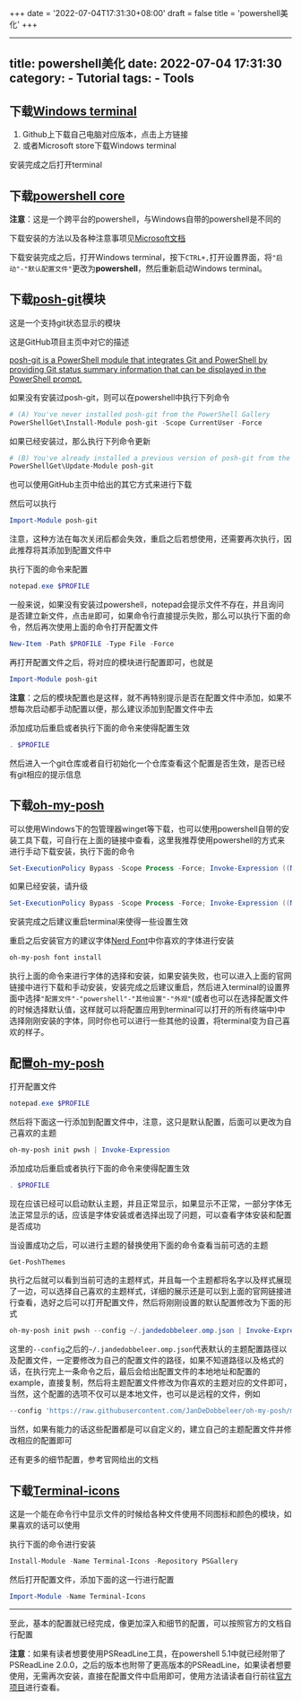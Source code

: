 +++
date = '2022-07-04T17:31:30+08:00'
draft = false
title = 'powershell美化'
+++

---
title: powershell美化
date: 2022-07-04 17:31:30
category:
      - Tutorial
tags:
      - Tools
---

<!--文章的方法随着时间可能会失效，如果可以，最好能够按照官方给出的最新方式来安装-->

## 下载[Windows terminal](https://github.com/microsoft/terminal)

1. Github上下载自己电脑对应版本，点击上方链接
2. 或者Microsoft store下载Windows terminal

安装完成之后打开terminal

## 下载[powershell core](https://github.com/PowerShell/PowerShell "跨平台的powershell")

**注意**：这是一个跨平台的powershell，与Windows自带的powershell是不同的

下载安装的方法以及各种注意事项见[Microsoft文档](https://docs.microsoft.com/zh-cn/powershell/ "powershell文档")

下载安装完成之后，打开Windows terminal，按下`CTRL+,`打开设置界面，将`"启动"-"默认配置文件"`更改为**powershell**，然后重新启动Windows terminal。

## 下载[posh-git](https://github.com/dahlbyk/posh-git)模块

这是一个支持git状态显示的模块

这是GitHub项目主页中对它的描述

[posh-git is a PowerShell module that integrates Git and PowerShell by providing Git status summary information that can be displayed in the PowerShell prompt.](https://github.com/dahlbyk/posh-git#overview)

如果没有安装过posh-git，则可以在powershell中执行下列命令

```powershell
# (A) You've never installed posh-git from the PowerShell Gallery
PowerShellGet\Install-Module posh-git -Scope CurrentUser -Force
```

如果已经安装过，那么执行下列命令更新

```powershell
# (B) You've already installed a previous version of posh-git from the PowerShell Gallery
PowerShellGet\Update-Module posh-git
```

也可以使用GitHub主页中给出的其它方式来进行下载

然后可以执行

```powershell
Import-Module posh-git
```

注意，这种方法在每次关闭后都会失效，重启之后若想使用，还需要再次执行，因此推荐将其添加到配置文件中

执行下面的命令来配置

```powershell
notepad.exe $PROFILE
```

一般来说，如果没有安装过powershell，notepad会提示文件不存在，并且询问是否建立新文件，点击`是`即可，如果命令行直接提示失败，那么可以执行下面的命令，然后再次使用上面的命令打开配置文件

```powershell
New-Item -Path $PROFILE -Type File -Force
```

再打开配置文件之后，将对应的模块进行配置即可，也就是

```powershell
Import-Module posh-git
```

**注意**：之后的模块配置也是这样，就不再特别提示是否在配置文件中添加，如果不想每次启动都手动配置以便，那么建议添加到配置文件中去

添加成功后重启或者执行下面的命令来使得配置生效

```powershell
. $PROFILE
```

然后进入一个git仓库或者自行初始化一个仓库查看这个配置是否生效，是否已经有git相应的提示信息

## 下载[oh-my-posh](https://ohmyposh.dev/docs/installation/windows)

可以使用Windows下的包管理器winget等下载，也可以使用powershell自带的安装工具下载，可自行在上面的链接中查看，这里我推荐使用powershell的方式来进行手动下载安装，执行下面的命令

```powershell
Set-ExecutionPolicy Bypass -Scope Process -Force; Invoke-Expression ((New-Object System.Net.WebClient).DownloadString('https://ohmyposh.dev/install.ps1'))
```

如果已经安装，请升级

```powershell
Set-ExecutionPolicy Bypass -Scope Process -Force; Invoke-Expression ((New-Object System.Net.WebClient).DownloadString('https://ohmyposh.dev/install.ps1'))
```

安装完成之后建议重启terminal来使得一些设置生效

重启之后安装官方的建议字体[Nerd Font](https://www.nerdfonts.com/)中你喜欢的字体进行安装

```powershell
oh-my-posh font install
```

执行上面的命令来进行字体的选择和安装，如果安装失败，也可以进入上面的官网链接中进行下载和手动安装，安装完成之后建议重启，然后进入terminal的设置界面中选择`"配置文件"-"powershell"-"其他设置"-"外观"`(或者也可以在选择配置文件的时候选择默认值，这样就可以将配置应用到terminal可以打开的所有终端中)中选择刚刚安装的字体，同时你也可以进行一些其他的设置，将terminal变为自己喜欢的样子。

## 配置[oh-my-posh](https://ohmyposh.dev/docs)

打开配置文件

```powershell
notepad.exe $PROFILE
```

然后将下面这一行添加到配置文件中，注意，这只是默认配置，后面可以更改为自己喜欢的主题

```powershell
oh-my-posh init pwsh | Invoke-Expression
```

添加成功后重启或者执行下面的命令来使得配置生效

```powershell
. $PROFILE
```

现在应该已经可以启动默认主题，并且正常显示，如果显示不正常，一部分字体无法正常显示的话，应该是字体安装或者选择出现了问题，可以查看字体安装和配置是否成功

当设置成功之后，可以进行主题的替换使用下面的命令查看当前可选的主题

```powershell
Get-PoshThemes
```

执行之后就可以看到当前可选的主题样式，并且每一个主题都将名字以及样式展现了一边，可以选择自己喜欢的主题样式，详细的展示还是可以到上面的官网链接进行查看，选好之后可以打开配置文件，然后将刚刚设置的默认配置修改为下面的形式

```powershell
oh-my-posh init pwsh --config ~/.jandedobbeleer.omp.json | Invoke-Expression
```

这里的`--config`之后的`~/.jandedobbeleer.omp.json`代表默认的主题配置路径以及配置文件，一定要修改为自己的配置文件的路径，如果不知道路径以及格式的话，在执行完上一条命令之后，最后会给出配置文件的本地地址和配置的example，直接复制，然后将主题配置文件修改为你喜欢的主题对应的文件即可，当然，这个配置的选项不仅可以是本地文件，也可以是远程的文件，例如

```powershell
--config 'https://raw.githubusercontent.com/JanDeDobbeleer/oh-my-posh/main/themes/jandedobbeleer.omp.json'
```

当然，如果有能力的话这些配置都是可以自定义的，建立自己的主题配置文件并修改相应的配置即可

还有更多的细节配置，参考官网给出的文档

## 下载[Terminal-icons](https://github.com/devblackops/Terminal-Icons)

这是一个能在命令行中显示文件的时候给各种文件使用不同图标和颜色的模块，如果喜欢的话可以使用

执行下面的命令进行安装

```powershell
Install-Module -Name Terminal-Icons -Repository PSGallery
```

然后打开配置文件，添加下面的这一行进行配置

```powershell
Import-Module -Name Terminal-Icons
```

---

至此，基本的配置就已经完成，像更加深入和细节的配置，可以按照官方的文档自行配置

**注意**：如果有读者想要使用PSReadLine工具，在powershell 5.1中就已经附带了PSReadLine 2.0.0，之后的版本也附带了更高版本的PSReadLine，如果读者想要使用，无需再次安装，直接在配置文件中启用即可，使用方法请读者自行前往[官方项目](https://github.com/PowerShell/PSReadLine)进行查看。
